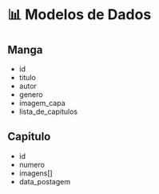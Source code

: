 # 📊 Modelos de Dados

## Manga
- id
- titulo
- autor
- genero
- imagem_capa
- lista_de_capitulos

## Capitulo
- id
- numero
- imagens[]
- data_postagem